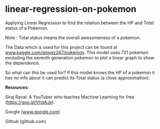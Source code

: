 # linear-regression-on-pokemon
Applying Linear Regression to find the relation between the HP and Total status of a Pokemon.

Note : Total status means the overall awesomeness of a pokemon.

The Data which is used for this project can be found at www.kaggle.com/alopez247/pokemon. This model uses 721 pokemon excluding the seventh generation pokemon to plot a linear graph to show the dependence.

So what can this be used for?
If this model knows the HP of a pokemon it has no info about it can predict its Total status (a close approximation).

**Resources**:

Siraj Raval:
A YouTuber who teaches Machine Learning for free (https://goo.gl/VhgAJe).

Google  (www.google.com)

Github  (github.com)
